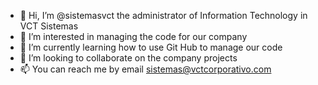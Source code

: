 - 👋 Hi, I’m @sistemasvct the administrator of Information Technology in VCT Sistemas
- 👀 I’m interested in managing the code for our company
- 🌱 I’m currently learning how to use Git Hub to manage our code
- 💞️ I’m looking to collaborate on the company projects
- 📫 You can reach me by email sistemas@vctcorporativo.com

<!---
sistemasvct/sistemasvct is a ✨ special ✨ repository because its `README.md` (this file) appears on your GitHub profile.
You can click the Preview link to take a look at your changes.
--->
